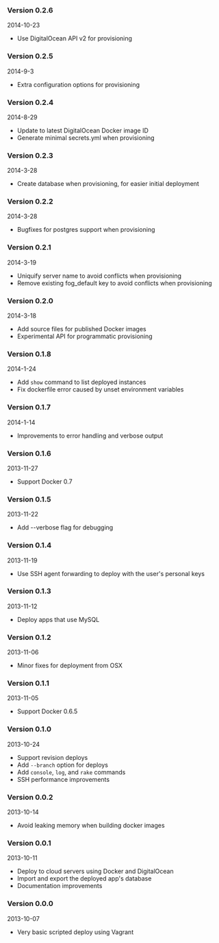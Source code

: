 ### Version 0.2.6
2014-10-23

* Use DigitalOcean API v2 for provisioning

### Version 0.2.5
2014-9-3

* Extra configuration options for provisioning

### Version 0.2.4
2014-8-29

* Update to latest DigitalOcean Docker image ID
* Generate minimal secrets.yml when provisioning

### Version 0.2.3
2014-3-28

* Create database when provisioning, for easier initial deployment

### Version 0.2.2
2014-3-28

* Bugfixes for postgres support when provisioning

### Version 0.2.1
2014-3-19

* Uniquify server name to avoid conflicts when provisioning
* Remove existing fog_default key to avoid conflicts when provisioning

### Version 0.2.0
2014-3-18

* Add source files for published Docker images
* Experimental API for programmatic provisioning

### Version 0.1.8
2014-1-24

* Add `show` command to list deployed instances
* Fix dockerfile error caused by unset environment variables

### Version 0.1.7
2014-1-14

* Improvements to error handling and verbose output

### Version 0.1.6
2013-11-27

* Support Docker 0.7

### Version 0.1.5
2013-11-22

* Add --verbose flag for debugging

### Version 0.1.4
2013-11-19

* Use SSH agent forwarding to deploy with the user's personal keys

### Version 0.1.3
2013-11-12

* Deploy apps that use MySQL

### Version 0.1.2
2013-11-06

* Minor fixes for deployment from OSX

### Version 0.1.1
2013-11-05

* Support Docker 0.6.5

### Version 0.1.0
2013-10-24

* Support revision deploys
* Add `--branch` option for deploys
* Add `console`, `log`, and `rake` commands
* SSH performance improvements

### Version 0.0.2
2013-10-14

* Avoid leaking memory when building docker images

### Version 0.0.1
2013-10-11

* Deploy to cloud servers using Docker and DigitalOcean
* Import and export the deployed app's database
* Documentation improvements

### Version 0.0.0
2013-10-07

* Very basic scripted deploy using Vagrant
